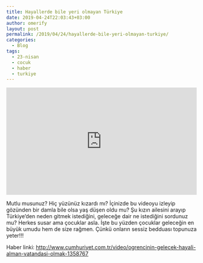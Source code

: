 ```yaml
---
title: Hayallerde bile yeri olmayan Türkiye
date: 2019-04-24T22:03:43+03:00
author: omerify
layout: post
permalink: /2019/04/24/hayallerde-bile-yeri-olmayan-turkiye/
categories:
  - Blog
tags:
  - 23-nisan
  - cocuk
  - haber
  - turkiye
---
```


<div style="position:relative;padding-bottom:56.25%;height:0;overflow:hidden;"> <iframe style="width:100%;height:100%;position:absolute;left:0px;top:0px;overflow:hidden" frameborder="0" type="text/html" src="https://www.dailymotion.com/embed/video/x76ebfi" width="100%" height="100%" allowfullscreen > </iframe> </div>


Mutlu musunuz? Hiç yüzünüz kızardı mı? İçinizde bu videoyu izleyip gözünden bir damla bile olsa yaş düşen oldu mu? Şu kızın ailesini arayıp Türkiye’den neden gitmek istediğini, geleceğe dair ne istediğini sordunuz mu? Herkes susar ama çocuklar asla. İşte bu yüzden çocuklar geleceğin en büyük umudu hem de size rağmen. Çünkü onların sessiz bedduası topunuza yeter!!!

Haber linki: <a href="http://www.cumhuriyet.com.tr/video/ogrencinin-gelecek-hayali-alman-vatandasi-olmak-1358767" target="_blank" rel="noreferrer noopener nofollow">http://www.cumhuriyet.com.tr/video/ogrencinin-gelecek-hayali-alman-vatandasi-olmak-1358767</a>
